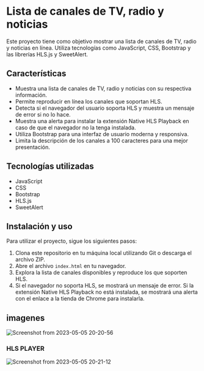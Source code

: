 # Lista de canales de TV, radio y noticias

Este proyecto tiene como objetivo mostrar una lista de canales de TV, radio y noticias en línea. Utiliza tecnologías como JavaScript, CSS, Bootstrap y las librerías HLS.js y SweetAlert.

## Características

- Muestra una lista de canales de TV, radio y noticias con su respectiva información.
- Permite reproducir en línea los canales que soportan HLS.
- Detecta si el navegador del usuario soporta HLS y muestra un mensaje de error si no lo hace.
- Muestra una alerta para instalar la extensión Native HLS Playback en caso de que el navegador no la tenga instalada.
- Utiliza Bootstrap para una interfaz de usuario moderna y responsiva.
- Limita la descripción de los canales a 100 caracteres para una mejor presentación.

## Tecnologías utilizadas

- JavaScript
- CSS
- Bootstrap
- HLS.js
- SweetAlert

## Instalación y uso

Para utilizar el proyecto, sigue los siguientes pasos:

1. Clona este repositorio en tu máquina local utilizando Git o descarga el archivo ZIP.
2. Abre el archivo `index.html` en tu navegador.
3. Explora la lista de canales disponibles y reproduce los que soporten HLS.
4. Si el navegador no soporta HLS, se mostrará un mensaje de error. Si la extensión Native HLS Playback no está instalada, se mostrará una alerta con el enlace a la tienda de Chrome para instalarla.

## imagenes
![Screenshot from 2023-05-05 20-20-56](https://user-images.githubusercontent.com/57459718/236590693-be9462c4-4f68-4c75-807c-5727662f7ae1.png)
### HLS PLAYER
![Screenshot from 2023-05-05 20-21-12](https://user-images.githubusercontent.com/57459718/236590703-8a88050f-b171-49fa-a6a2-8a1a37b64dfc.png)

